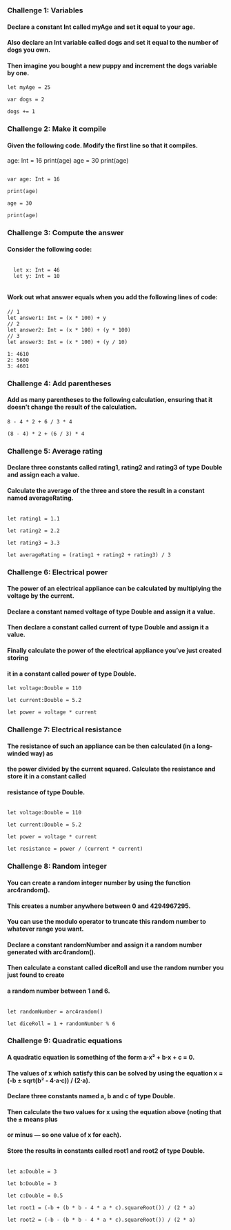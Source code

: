 ### Challenge 1: Variables
#### Declare a constant Int called myAge and set it equal to your age.
#### Also declare an Int variable called dogs and set it equal to the number of dogs you own.
#### Then imagine you bought a new puppy and increment the dogs variable by one.

```
let myAge = 25

var dogs = 2

dogs += 1

```

### Challenge 2: Make it compile
#### Given the following code. Modify the first line so that it compiles.
   age: Int = 16
   print(age)
   age = 30
   print(age)

```

var age: Int = 16

print(age)

age = 30

print(age)

```

### Challenge 3: Compute the answer
#### Consider the following code:

```

  let x: Int = 46
  let y: Int = 10
  
 ```
 
#### Work out what answer equals when you add the following lines of code:

```
// 1
let answer1: Int = (x * 100) + y 
// 2
let answer2: Int = (x * 100) + (y * 100)  
// 3
let answer3: Int = (x * 100) + (y / 10)
```

```
1: 4610
2: 5600
3: 4601

```

### Challenge 4: Add parentheses
#### Add as many parentheses to the following calculation, ensuring that it doesn’t change the result of the calculation.

```
8 - 4 * 2 + 6 / 3 * 4

```

```
(8 - 4) * 2 + (6 / 3) * 4

```

### Challenge 5: Average rating
#### Declare three constants called rating1, rating2 and rating3 of type Double and assign each a value.
#### Calculate the average of the three and store the result in a constant named averageRating.

```

let rating1 = 1.1

let rating2 = 2.2

let rating3 = 3.3

let averageRating = (rating1 + rating2 + rating3) / 3

```

### Challenge 6: Electrical power
#### The power of an electrical appliance can be calculated by multiplying the voltage by the current.
#### Declare a constant named voltage of type Double and assign it a value.
#### Then declare a constant called current of type Double and assign it a value.
#### Finally calculate the power of the electrical appliance you’ve just created storing 
#### it in a constant called power of type Double.

```
let voltage:Double = 110

let current:Double = 5.2

let power = voltage * current

```

### Challenge 7: Electrical resistance
#### The resistance of such an appliance can be then calculated (in a long-winded way) as 
#### the power divided by the current squared. Calculate the resistance and store it in a constant called
#### resistance of type Double.
    
```

let voltage:Double = 110

let current:Double = 5.2

let power = voltage * current

let resistance = power / (current * current)

```

### Challenge 8: Random integer
#### You can create a random integer number by using the function arc4random().
#### This creates a number anywhere between 0 and 4294967295. 
#### You can use the modulo operator to truncate this random number to whatever range you want.
#### Declare a constant randomNumber and assign it a random number generated with arc4random().
#### Then calculate a constant called diceRoll and use the random number you just found to create 
#### a random number between 1 and 6.
    
```

let randomNumber = arc4random()

let diceRoll = 1 + randomNumber % 6

```

### Challenge 9: Quadratic equations
#### A quadratic equation is something of the form a⋅x² + b⋅x + c = 0. 
#### The values of x which satisfy this can be solved by using the equation x = (-b ± sqrt(b² - 4⋅a⋅c)) / (2⋅a).
#### Declare three constants named a, b and c of type Double. 
#### Then calculate the two values for x using the equation above (noting that the ± means plus 
#### or minus — so one value of x for each). 
#### Store the results in constants called root1 and root2 of type Double.

```

let a:Double = 3

let b:Double = 3

let c:Double = 0.5

let root1 = (-b + (b * b - 4 * a * c).squareRoot()) / (2 * a)

let root2 = (-b - (b * b - 4 * a * c).squareRoot()) / (2 * a)

```

